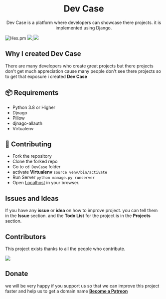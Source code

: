<p align="center">
<!--   IMAGE -->
  <h1 align="center">Dev Case</h1>
  <p align="center">Dev Case is a platform where developers can showcase there projects.
  it is implemented using Django.
<p> 
  <img alt="Hex.pm" src="https://img.shields.io/hexpm/l/plug">
  
  <a href="www.djangoproject.com">
    <img src="https://img.shields.io/badge/built%20with-Django-green.svg" />
  </a>
  
   <a href="www.djangoproject.com">
    <img src="https://img.shields.io/badge/built%20with-Python-blue.svg" />
  </a>

    


## Why I created Dev Case
There are many developers who create great projects but there projects don't get much appreciation cause many people don't see there projects so to get that exposure i created __Dev Case__

## 📦 Requirements
* Python 3.8 or Higher
* Djnago         
* Pillow         
* djnago-allauth 
* Virtualenv     

## 🧩 Contributing
- Fork the repository
- Clone the forked repo
- Go to `cd DevCase` folder 
- activate **Virtualenv** `source venv/bin/activate`
- Run Server              `python manage.py runserver`
- Open [Localhost](http://127.0.0.1:8000/home) in your browser.

## Issues and Ideas
If you have any **issue** or **idea** on how to improve project.
you can tell them in the **Issue** section.
and the **Todo List** for the project is in the **Projects** section.

## Contributors

This project exists thanks to all the people who contribute.

<a href="https://github.com/IndieD3v/DevCase/graphs/contributors"><img src="https://opencollective.com/instapy/contributors.svg?width=890&button=false" /></a>


## Donate
we will be very happy if you support us so that we can improve this project faster and 
help us to get a domain name [**Become a Patreon**](https://www.patreon.com/bePatron?u=46563102)









